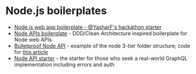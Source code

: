 # Node.js boilerplates

* [Node.js web app boilerplate - @YasharF's hackathon starter](https://github.com/sahat/hackathon-starter)
* [Node APIs boilerplate](https://github.com/talyssonoc/node-api-boilerplate) - DDD/Clean Architecture inspired boilerplate for Node web APIs
* [Bulletproof Node API](https://github.com/santiq/bulletproof-nodejs) - example of the node 3-tier folder structure; code for [this article](https://softwareontheroad.com/ideal-nodejs-project-structure/)
* [Node API starter](https://github.com/kriasoft/nodejs-api-starter/tree/master/src) - the starter for those who seek a real-world GraphQL implementation including errors and auth

